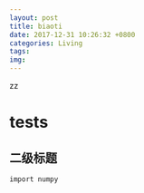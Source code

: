 ```yaml
---
layout: post
title: biaoti
date: 2017-12-31 10:26:32 +0800
categories: Living
tags: 
img: 
---
```

zz
# tests
## 二级标题



`import numpy`
